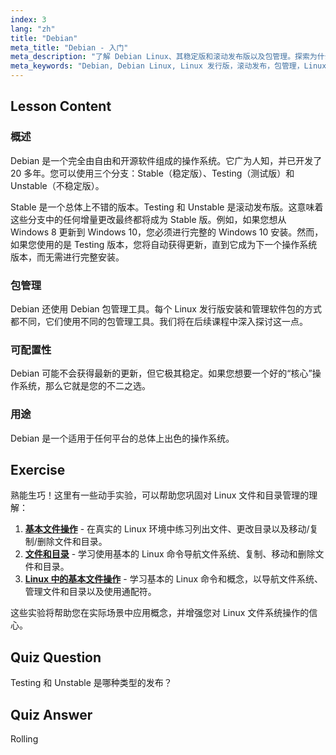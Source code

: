 ```yaml
---
index: 3
lang: "zh"
title: "Debian"
meta_title: "Debian - 入门"
meta_description: "了解 Debian Linux、其稳定版和滚动发布版以及包管理。探索为什么 Debian 是初学者和中级用户的绝佳核心操作系统。"
meta_keywords: "Debian, Debian Linux, Linux 发行版，滚动发布，包管理，Linux 教程，Linux 初学者，Linux 指南"
---
```


## Lesson Content

### 概述

Debian 是一个完全由自由和开源软件组成的操作系统。它广为人知，并已开发了 20 多年。您可以使用三个分支：Stable（稳定版）、Testing（测试版）和 Unstable（不稳定版）。

Stable 是一个总体上不错的版本。Testing 和 Unstable 是滚动发布版。这意味着这些分支中的任何增量更改最终都将成为 Stable 版。例如，如果您想从 Windows 8 更新到 Windows 10，您必须进行完整的 Windows 10 安装。然而，如果您使用的是 Testing 版本，您将自动获得更新，直到它成为下一个操作系统版本，而无需进行完整安装。

### 包管理

Debian 还使用 Debian 包管理工具。每个 Linux 发行版安装和管理软件包的方式都不同，它们使用不同的包管理工具。我们将在后续课程中深入探讨这一点。

### 可配置性

Debian 可能不会获得最新的更新，但它极其稳定。如果您想要一个好的“核心”操作系统，那么它就是您的不二之选。

### 用途

Debian 是一个适用于任何平台的总体上出色的操作系统。

## Exercise

熟能生巧！这里有一些动手实验，可以帮助您巩固对 Linux 文件和目录管理的理解：

1. **[基本文件操作](https://labex.io/zh/labs/linux-basic-files-operations-270248)** - 在真实的 Linux 环境中练习列出文件、更改目录以及移动/复制/删除文件和目录。
2. **[文件和目录](https://labex.io/zh/labs/linux-files-and-directories-270246)** - 学习使用基本的 Linux 命令导航文件系统、复制、移动和删除文件和目录。
3. **[Linux 中的基本文件操作](https://labex.io/zh/labs/linux-basic-file-operations-in-linux-18001)** - 学习基本的 Linux 命令和概念，以导航文件系统、管理文件和目录以及使用通配符。

这些实验将帮助您在实际场景中应用概念，并增强您对 Linux 文件系统操作的信心。

## Quiz Question

Testing 和 Unstable 是哪种类型的发布？

## Quiz Answer

Rolling
